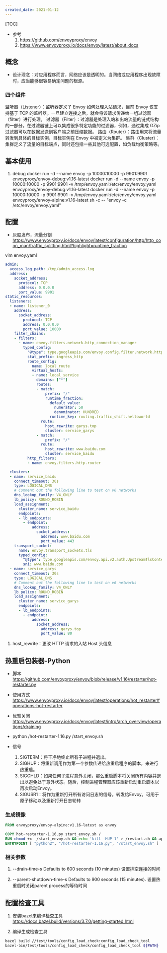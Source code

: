 ```yaml
---
created_date: 2021-01-12
---
```


[TOC]

- 参考
  1. https://github.com/envoyproxy/envoy
  2. https://www.envoyproxy.io/docs/envoy/latest/about_docs

## 概念

- 设计理念：对应用程序而言，网络应该是透明的。当网络或应用程序出现故障时，应当能够很容易确定问题的根源。

### 四个组件

监听器（Listener）：监听器定义了 Envoy 如何处理入站请求，目前 Envoy 仅支持基于 TCP 的监听器。一旦建立连接之后，就会将该请求传递给一组过滤器（filter）进行处理。
过滤器（Filter）：过滤器是处理入站和出站流量的链式结构的一部分。在过滤器链上可以集成很多特定功能的过滤器，例如，通过集成 GZip 过滤器可以在数据发送到客户端之前压缩数据。
路由（Router）：路由用来将流量转发到具体的目标实例，目标实例在 Envoy 中被定义为集群。
集群（Cluster）：集群定义了流量的目标端点，同时还包括一些其他可选配置，如负载均衡策略等。

## 基本使用

1. debug
   docker run -d --name envoy -p 10000:10000 -p 9901:9901 envoyproxy/envoy-debug:v1.16-latest
   docker run -d --name envoy -p 10000:10000 -p 9901:9901 -v /tmp/envoy.yaml:/etc/envoy/envoy.yaml envoyproxy/envoy-debug:v1.16-latest
   docker run -d --name envoy -p 10000:10000 -p 9901:9901 -v /tmp/envoy.yaml:/etc/envoy/envoy.yaml envoyproxy/envoy-alpine:v1.16-latest sh -c -- "envoy -c /etc/envoy/envoy.yaml"

## 配置

- 灰度发布，流量分割 https://www.envoyproxy.io/docs/envoy/latest/configuration/http/http_conn_man/traffic_splitting.html?highlight=runtime_fraction

vim envoy.yaml

```yaml
admin:
  access_log_path: /tmp/admin_access.log
  address:
    socket_address:
      protocol: TCP
      address: 0.0.0.0
      port_value: 9901
static_resources:
  listeners:
  - name: listener_0
    address:
      socket_address:
        protocol: TCP
        address: 0.0.0.0
        port_value: 10000
    filter_chains:
    - filters:
      - name: envoy.filters.network.http_connection_manager
        typed_config:
          "@type": type.googleapis.com/envoy.config.filter.network.http_connection_manager.v2.HttpConnectionManager
          stat_prefix: ingress_http
          route_config:
            name: local_route
            virtual_hosts:
            - name: local_service
              domains: ["*"]
              routes:
              - match:
                  prefix: "/"
                  runtime_fraction:
                    default_value:
                      numerator: 50
                      denominator: HUNDRED
                    runtime_key: routing.traffic_shift.helloworld
                route:
                  host_rewrite: garys.top
                  cluster: service_garys
              - match:
                  prefix: "/"
                route:
                  host_rewrite: www.baidu.com
                  cluster: service_baidu
          http_filters:
          - name: envoy.filters.http.router

  clusters:
  - name: service_baidu
    connect_timeout: 30s
    type: LOGICAL_DNS
    # Comment out the following line to test on v6 networks
    dns_lookup_family: V4_ONLY
    lb_policy: ROUND_ROBIN
    load_assignment:
      cluster_name: service_baidu
      endpoints:
      - lb_endpoints:
        - endpoint:
            address:
              socket_address:
                address: www.baidu.com
                port_value: 443
    transport_socket:
      name: envoy.transport_sockets.tls
      typed_config:
        "@type": type.googleapis.com/envoy.api.v2.auth.UpstreamTlsContext
        sni: www.baidu.com
  - name: service_garys
    connect_timeout: 30s
    type: LOGICAL_DNS
    # Comment out the following line to test on v6 networks
    dns_lookup_family: V4_ONLY
    lb_policy: ROUND_ROBIN
    load_assignment:
      cluster_name: service_garys
      endpoints:
      - lb_endpoints:
        - endpoint:
            address:
              socket_address:
                address: garys.top
                port_value: 80

```

1. host_rewrite：更改 HTTP 请求的入站 Host 头信息

## 热重启包装器-Python

- 脚本 https://github.com/envoyproxy/envoy/blob/release/v1.16/restarter/hot-restarter.py

- 使用方式 https://www.envoyproxy.io/docs/envoy/latest/operations/hot_restarter#operations-hot-restarter

- 优雅关闭 https://www.envoyproxy.io/docs/envoy/latest/intro/arch_overview/operations/draining

- python /hot-restarter-1.16.py /start_envoy.sh

- 信号

  1. SIGTERM：将干净地终止所有子进程并退出。
  2. SIGHUP：将重新调用作为第一个参数传递给热重启程序的脚本，来进行热重启。
  3. SIGCHLD：如果任何子进程意外关闭，那么重启脚本将关闭所有内容并退出以避免处于意外状态。随后，控制进程管理器应该重新启动重启脚本以再次启动Envoy。
  4. SIGUSR1：将作为重新打开所有访问日志的信号，转发给Envoy。可用于原子移动以及重新打开日志轮转

### 生成镜像

```Dockerfile
FROM envoyproxy/envoy-alpine:v1.16-latest as envoy

COPY hot-restarter-1.16.py start_envoy.sh /
RUN chmod +x  /start_envoy.sh && echo 'kill -HUP 1' > /restart.sh && apk update python2 && apk add python2 --no-cache
ENTRYPOINT [ "python2", "/hot-restarter-1.16.py", "/start_envoy.sh" ]
```

### 相关参数

1. --drain-time-s <integer> Defaults to 600 seconds (10 minutes)
   设置排空连接的时间

2. --parent-shutdown-time-s <integer> Defaults to 900 seconds (15 minutes).
   设置热重启时关闭parent process的等待时间

## 配置检查工具

1. 安装bazel来编译检查工具\
   https://docs.bazel.build/versions/3.7.0/getting-started.html

2. 编译生成检查工具

```bash
bazel build //test/tools/config_load_check:config_load_check_tool  
bazel-bin/test/tools/config_load_check/config_load_check_tool ${PATH}
```
